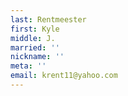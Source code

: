 ```yaml
---
last: Rentmeester
first: Kyle
middle: J.
married: ''
nickname: ''
meta: ''
email: krent11@yahoo.com
---
```


